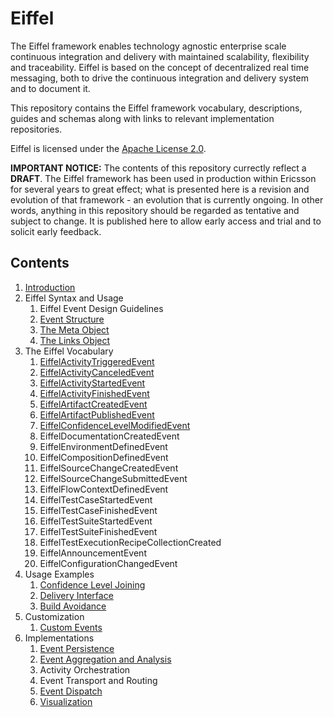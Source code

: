 # Eiffel
The Eiffel framework enables technology agnostic enterprise scale continuous integration and delivery with maintained scalability, flexibility and traceability. Eiffel is based on the concept of decentralized real time messaging, both to drive the continuous integration and delivery system and to document it.

This repository contains the Eiffel framework vocabulary, descriptions, guides and schemas along with links to relevant implementation repositories.

Eiffel is licensed under the [Apache License 2.0](./LICENSE).

__IMPORTANT NOTICE:__ The contents of this repository currectly reflect a __DRAFT__. The Eiffel framework has been used in production within Ericsson for several years to great effect; what is presented here is a revision and evolution of that framework - an evolution that is currently ongoing. In other words, anything in this repository should be regarded as tentative and subject to change. It is published here to allow early access and trial and to solicit early feedback.

## Contents
1. [Introduction](./introduction/introduction.md)
1. Eiffel Syntax and Usage
   1. Eiffel Event Design Guidelines
   1. [Event Structure](./eiffel-syntax-and-usage/event-structure.md)
   1. [The Meta Object](./eiffel-syntax-and-usage/the-meta-object.md)
   1. [The Links Object](./eiffel-syntax-and-usage/the-links-object.md)
1. The Eiffel Vocabulary
   1. [EiffelActivityTriggeredEvent](./eiffel-vocabulary/EiffelActivityTriggeredEvent.md)
   1. [EiffelActivityCanceledEvent](./eiffel-vocabulary/EiffelActivityCanceledEvent.md)
   1. [EiffelActivityStartedEvent](./eiffel-vocabulary/EiffelActivityStartedEvent.md)
   1. [EiffelActivityFinishedEvent](./eiffel-vocabulary/EiffelActivityFinishedEvent.md)
   1. [EiffelArtifactCreatedEvent](./eiffel-vocabulary/EiffelArtifactCreatedEvent.md)
   1. [EiffelArtifactPublishedEvent](./eiffel-vocabulary/EiffelArtifactPublishedEvent.md)
   1. [EiffelConfidenceLevelModifiedEvent](./eiffel-vocabulary/EiffelConfidenceLevelModifiedEvent.md)
   1. EiffelDocumentationCreatedEvent
   1. EiffelEnvironmentDefinedEvent
   1. EiffelCompositionDefinedEvent
   1. EiffelSourceChangeCreatedEvent
   1. EiffelSourceChangeSubmittedEvent
   1. EiffelFlowContextDefinedEvent
   1. EiffelTestCaseStartedEvent
   1. EiffelTestCaseFinishedEvent
   1. EiffelTestSuiteStartedEvent
   1. EiffelTestSuiteFinishedEvent
   1. EiffelTestExecutionRecipeCollectionCreated
   1. EiffelAnnouncementEvent
   1. EiffelConfigurationChangedEvent
1. Usage Examples
   1. [Confidence Level Joining](./usage-examples/confidence-level-joining.md)
   1. [Delivery Interface](./usage-examples/delivery-interface.md)
   1. [Build Avoidance](./usage-examples/build-avoidance.md)
1. Customization
   1. [Custom Events](./customization/custom-events.md)
1. Implementations
   1. [Event Persistence](./implementations/event-persistence.md)
   1. [Event Aggregation and Analysis](./implementations/event-aggregation-and-analysis.md)
   1. Activity Orchestration
   1. Event Transport and Routing
   1. [Event Dispatch](./implementations/event-dispatch.md)
   1. [Visualization](./implementations/visualization.md)
